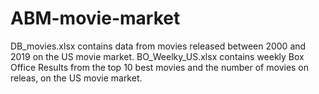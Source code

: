 # ABM-movie-market

DB_movies.xlsx contains data from movies released between 2000 and 2019 on the US movie market.
BO_Weelky_US.xlsx contains weekly Box Office Results from the top 10 best movies and the number of movies on releas, on the US movie market.
